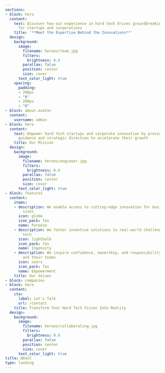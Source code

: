 ```yaml
---
sections:
- block: hero
  content:
    text: Discover how our experience in hard tech drives groundbreaking solutions
      for startups and corporations
    title: '**Meet the Expertise Behind the Innovations**'
  design:
    background:
      image:
        filename: heroes/team.jpg
        filters:
          brightness: 0.6
        parallax: false
        position: center
        size: cover
      text_color_light: true
    spacing:
      padding:
      - 200px
      - "0"
      - 200px
      - "0"
- block: about.avatar
  content:
    username: admin
- block: hero
  content:
    text: Empower hard tech startups and corporate innovation by providing expert
      guidance and strategic direction to accelerate their growth
    title: Our Mission
  design:
    background:
      image:
        filename: heroes/engineer.jpg
        filters:
          brightness: 0.6
        parallax: false
        position: center
        size: cover
      text_color_light: true
- block: features
  content:
    items:
    - description: We enable access to cutting-edge innovation for businesses of all
        sizes
      icon: globe
      icon_pack: fas
      name: Purpose
    - description: We foster inventive solutions to real-world challenges in hard
        tech
      icon: lightbulb
      icon_pack: fas
      name: Ingenuity
    - description: We inspire confidence, ownership, and responsibility in our clients
        and their teams
      icon: users
      icon_pack: fas
      name: Empowerment
    title: Our Values
- block: companies
- block: hero
  content:
    cta:
      label: Let's Talk
      url: /contact
    title: Transform Your Hard Tech Vision Into Reality
  design:
    background:
      image:
        filename: heroes/collaborating.jpg
        filters:
          brightness: 0.6
        parallax: false
        position: center
        size: cover
      text_color_light: true
title: About
type: landing
---
```

